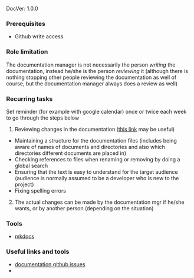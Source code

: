 DocVer: 1.0.0



### Prerequisites

* Github write access


### Role limitation

The documentation manager is not necessarily the person *writing* the documentation, instead he/she is the person *reviewing* it (although there is nothing stopping other people reviewing the documentation as well of course, but the documentation manager always does a review as well)


### Recurring tasks

Set reminder (for example with google calendar) once or twice each week to go through the steps below

1. Reviewing changes in the documentation ([this link](http://stackoverflow.com/questions/4104764/git-show-list-of-files-changed-in-recent-commits-in-a-specific-directory) may be useful)
  * Maintaining a structure for the documentation files (includes being aware of names of documents and directories and also which directories different documents are placed in)
  * Checking references to files when renaming or removing by doing a global search
  * Ensuring that the text is easy to understand for the target audience (audience is normally assumed to be a developer who is new to the project)
  * Fixing spelling errors

2. The actual changes can be made by the documentation mgr if he/she wants, or by another person (depending on the situation)


### Tools

* [mkdocs](http://www.mkdocs.org/)


### Useful links and tools

* [documentation github issues](https://github.com/EmpathyApp/EmpathyApp/labels/documentation)
* [](https://empathyapp.slack.com/messages/github/)


